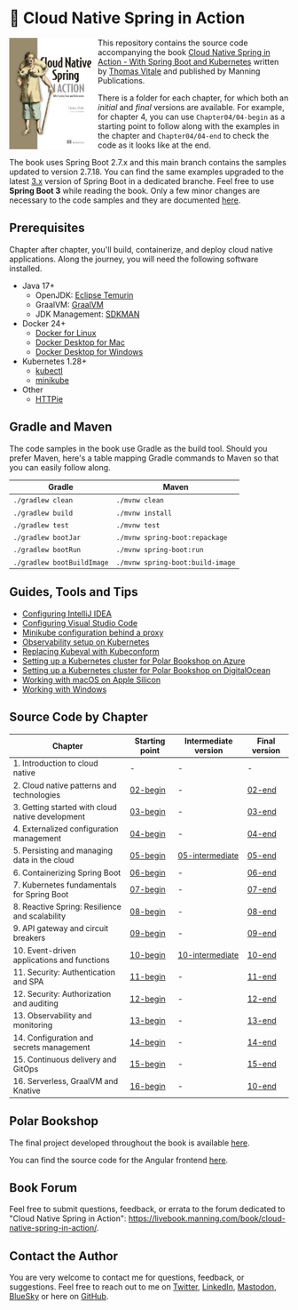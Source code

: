 # 🍃 Cloud Native Spring in Action

<a href="https://www.manning.com/books/cloud-native-spring-in-action"><img src="/book-cover.jpg" alt="The book cover of 'Cloud Native Spring in Action' by Thomas Vitale" align="left" height="200px" /></a>

This repository contains the source code accompanying the book [Cloud Native Spring in Action - With Spring Boot and Kubernetes](https://www.manning.com/books/cloud-native-spring-in-action) written by [Thomas Vitale](https://www.thomasvitale.com/) and published by Manning Publications.

There is a folder for each chapter, for which both an _initial_ and _final_ versions are available. For example, for chapter 4, you can use `Chapter04/04-begin` as a starting point to follow along with the examples in the chapter and `Chapter04/04-end` to check the code as it looks like at the end.

The book uses Spring Boot 2.7.x and this main branch contains the samples updated to version 2.7.18. You can find the same examples upgraded to the latest [3.x](https://github.com/ThomasVitale/cloud-native-spring-in-action/tree/sb-3-main) version of Spring Boot in a dedicated branche. Feel free to use **Spring Boot 3** while reading the book. Only a few minor changes are necessary to the code samples and they are documented [here](https://github.com/ThomasVitale/cloud-native-spring-in-action/blob/sb-3-main/README.md).

## Prerequisites

Chapter after chapter, you'll build, containerize, and deploy cloud native applications. Along the journey, you will need the following software installed.

* Java 17+
    * OpenJDK: [Eclipse Temurin](https://adoptium.net)
    * GraalVM: [GraalVM](https://www.graalvm.org)
    * JDK Management: [SDKMAN](https://sdkman.io)
* Docker 24+
    * [Docker for Linux](https://docs.docker.com/engine/install/ubuntu/)
    * [Docker Desktop for Mac](https://www.docker.com/products/docker-desktop)
    * [Docker Desktop for Windows](https://www.docker.com/products/docker-desktop)
* Kubernetes 1.28+
    * [kubectl](https://kubernetes.io/docs/tasks/tools/install-kubectl/)
    * [minikube](https://minikube.sigs.k8s.io/docs/)
* Other
    * [HTTPie](https://httpie.org/)

## Gradle and Maven

The code samples in the book use Gradle as the build tool. Should you prefer Maven, here's a table mapping Gradle commands to Maven so that you can easily follow along.

Gradle | Maven
------ | ------
`./gradlew clean` | `./mvnw clean`
`./gradlew build` | `./mvnw install`
`./gradlew test` | `./mvnw test`
`./gradlew bootJar` | `./mvnw spring-boot:repackage`
`./gradlew bootRun` | `./mvnw spring-boot:run`
`./gradlew bootBuildImage` | `./mvnw spring-boot:build-image`

## Guides, Tools and Tips

* [Configuring IntelliJ IDEA](https://github.com/ThomasVitale/cloud-native-spring-in-action/tree/main/Guides/configuring-intellij-idea.md)
* [Configuring Visual Studio Code](https://github.com/ThomasVitale/cloud-native-spring-in-action/tree/main/Guides/configuring-visual-studio-code.md)
* [Minikube configuration behind a proxy](https://github.com/ThomasVitale/cloud-native-spring-in-action/tree/main/Guides/minikube-configuration-behind-a-proxy.md)
* [Observability setup on Kubernetes](https://github.com/ThomasVitale/cloud-native-spring-in-action/tree/main/Guides/grafana-observability-stack)
* [Replacing Kubeval with Kubeconform](https://github.com/ThomasVitale/cloud-native-spring-in-action/tree/main/Guides/replacing-kubeval-with-kubeconform.md)
* [Setting up a Kubernetes cluster for Polar Bookshop on Azure](#)
* [Setting up a Kubernetes cluster for Polar Bookshop on DigitalOcean](#)
* [Working with macOS on Apple Silicon](https://github.com/ThomasVitale/cloud-native-spring-in-action/tree/main/Guides/working-with-macos-on-apple-silicon.md)
* [Working with Windows](https://github.com/ThomasVitale/cloud-native-spring-in-action/tree/main/Guides/working-with-windows.md)

## Source Code by Chapter

| Chapter | Starting point | Intermediate version | Final version |
|---------|----------------|----------------------|---------------|
| 1. Introduction to cloud native | - | - | - |
| 2. Cloud native patterns and technologies | [02-begin](https://github.com/ThomasVitale/cloud-native-spring-in-action/tree/main/Chapter02/02-begin) | - | [02-end](https://github.com/ThomasVitale/cloud-native-spring-in-action/tree/main/Chapter02/02-end) |
| 3. Getting started with cloud native development | [03-begin](https://github.com/ThomasVitale/cloud-native-spring-in-action/tree/main/Chapter03/03-begin) | - | [03-end](https://github.com/ThomasVitale/cloud-native-spring-in-action/tree/main/Chapter03/03-end) |
| 4. Externalized configuration management | [04-begin](https://github.com/ThomasVitale/cloud-native-spring-in-action/tree/main/Chapter04/04-begin) | - | [04-end](https://github.com/ThomasVitale/cloud-native-spring-in-action/tree/main/Chapter04/04-end) |
| 5. Persisting and managing data in the cloud | [05-begin](https://github.com/ThomasVitale/cloud-native-spring-in-action/tree/main/Chapter05/05-begin) | [05-intermediate](https://github.com/ThomasVitale/cloud-native-spring-in-action/tree/main/Chapter05/05-intermediate) | [05-end](https://github.com/ThomasVitale/cloud-native-spring-in-action/tree/main/Chapter05/05-end) |
| 6. Containerizing Spring Boot | [06-begin](https://github.com/ThomasVitale/cloud-native-spring-in-action/tree/main/Chapter06/06-begin) | - | [06-end](https://github.com/ThomasVitale/cloud-native-spring-in-action/tree/main/Chapter06/06-end) |
| 7. Kubernetes fundamentals for Spring Boot | [07-begin](https://github.com/ThomasVitale/cloud-native-spring-in-action/tree/main/Chapter07/07-begin) | - | [07-end](https://github.com/ThomasVitale/cloud-native-spring-in-action/tree/main/Chapter07/07-end) |
| 8. Reactive Spring: Resilience and scalability | [08-begin](https://github.com/ThomasVitale/cloud-native-spring-in-action/tree/main/Chapter08/08-begin) | - | [08-end](https://github.com/ThomasVitale/cloud-native-spring-in-action/tree/main/Chapter08/08-end) |
| 9. API gateway and circuit breakers | [09-begin](https://github.com/ThomasVitale/cloud-native-spring-in-action/tree/main/Chapter09/09-begin) | - | [09-end](https://github.com/ThomasVitale/cloud-native-spring-in-action/tree/main/Chapter09/09-end) |
| 10. Event-driven applications and functions | [10-begin](https://github.com/ThomasVitale/cloud-native-spring-in-action/tree/main/Chapter10/10-begin) | [10-intermediate](https://github.com/ThomasVitale/cloud-native-spring-in-action/tree/main/Chapter10/10-intermediate) | [10-end](https://github.com/ThomasVitale/cloud-native-spring-in-action/tree/main/Chapter10/10-end) |
| 11. Security: Authentication and SPA | [11-begin](https://github.com/ThomasVitale/cloud-native-spring-in-action/tree/main/Chapter11/11-begin) | - | [11-end](https://github.com/ThomasVitale/cloud-native-spring-in-action/tree/main/Chapter11/11-end) |
| 12. Security: Authorization and auditing | [12-begin](https://github.com/ThomasVitale/cloud-native-spring-in-action/tree/main/Chapter12/12-begin) | - | [12-end](https://github.com/ThomasVitale/cloud-native-spring-in-action/tree/main/Chapter12/12-end) |
| 13. Observability and monitoring | [13-begin](https://github.com/ThomasVitale/cloud-native-spring-in-action/tree/main/Chapter13/13-begin) | - | [13-end](https://github.com/ThomasVitale/cloud-native-spring-in-action/tree/main/Chapter13/13-end) |
| 14. Configuration and secrets management | [14-begin](https://github.com/ThomasVitale/cloud-native-spring-in-action/tree/main/Chapter14/14-begin) | - | [14-end](https://github.com/ThomasVitale/cloud-native-spring-in-action/tree/main/Chapter14/14-end) |
| 15. Continuous delivery and GitOps | [15-begin](https://github.com/ThomasVitale/cloud-native-spring-in-action/tree/main/Chapter15/15-begin) | - | [15-end](https://github.com/ThomasVitale/cloud-native-spring-in-action/tree/main/Chapter15/15-end) |
| 16. Serverless, GraalVM and Knative | [16-begin](https://github.com/ThomasVitale/cloud-native-spring-in-action/tree/main/Chapter16/16-begin) | - | [10-end](https://github.com/ThomasVitale/cloud-native-spring-in-action/tree/main/Chapter16/16-end) |

## Polar Bookshop

The final project developed throughout the book is available [here](https://github.com/ThomasVitale/cloud-native-spring-in-action/tree/main/PolarBookshop).

You can find the source code for the Angular frontend [here](https://github.com/PolarBookshop/polar-ui/tree/v1).

## Book Forum

Feel free to submit questions, feedback, or errata to the forum dedicated to "Cloud Native Spring in Action": https://livebook.manning.com/book/cloud-native-spring-in-action/.

## Contact the Author

You are very welcome to contact me for questions, feedback, or suggestions. Feel free to reach out to me on [Twitter](https://twitter.com/vitalethomas), [LinkedIn](https://www.linkedin.com/in/vitalethomas), [Mastodon](https://mastodon.online/@thomasvitale), [BlueSky](https://bsky.app/profile/thomasvitale.com) or here on [GitHub](https://github.com/ThomasVitale/).
